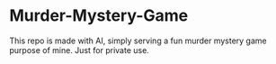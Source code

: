 # Murder-Mystery-Game
This repo is made with AI, simply serving a fun murder mystery game purpose of mine. Just for private use.
